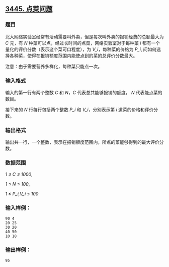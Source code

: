 ## [3445. 点菜问题](https://www.acwing.com/problem/content/3448/)

### 题目

北大网络实验室经常有活动需要叫外卖，但是每次叫外卖的报销经费的总额最大为 *C* 元，有 *N* 种菜可以点，经过长时间的点菜，网络实验室对于每种菜 *i* 都有一个量化的评价分数（表示这个菜可口程度），为 *V_i*，每种菜的价格为 *P_i*, 问如何选择各种菜，使得在报销额度范围内能使点到的菜的总评价分数最大。

注意：由于需要营养多样化，每种菜只能点一次。

### 输入格式

输入的第一行有两个整数 *C* 和 *N*，*C* 代表总共能够报销的额度， *N* 代表能点菜的数目。

接下来的 *N* 行每行包括两个整数 *P_i* 和 *V_i*，分别表示第 *i* 道菜的价格和评价分数。

### 输出格式

输出共一行，一个整数，表示在报销额度范围内，所点的菜能够得到的最大评价分数。

### 数据范围

*1 ≤ C ≤ 1000*,

*1 ≤ N ≤ 100*,

*1 ≤ P_i,V_i ≤ 100*

### 输入样例：

```
90 4
20 25
30 20
40 50
10 18
```

### 输出样例：

```
95
```
